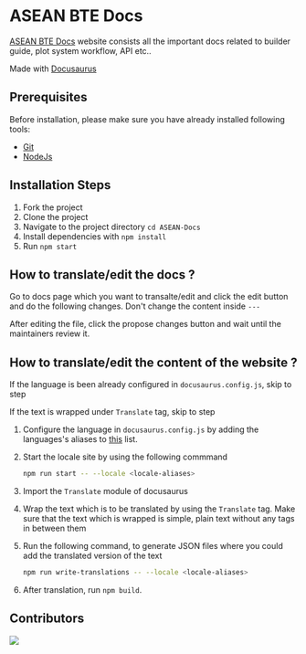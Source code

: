 # ASEAN BTE Docs

[ASEAN BTE Docs](https://asean-docs.netlify.app) website consists all the important docs related to builder guide, plot system workflow, API etc..

Made with [Docusaurus](https://docusaurus.io/)

## Prerequisites

Before installation, please make sure you have already installed following tools:

- [Git](https://git-scm.com/downloads)
- [NodeJs](https://nodejs.org/en/download/)

## Installation Steps

1. Fork the project
2. Clone the project
3. Navigate to the project directory `cd ASEAN-Docs`
4. Install dependencies with `npm install`
5. Run `npm start`

## How to translate/edit the docs ?

Go to docs page which you want to transalte/edit and click the edit button and do the following changes. Don't change the content inside `---`

After editing the file, click the propose changes button and wait until the maintainers review it.

## How to translate/edit the content of the website ?

If the language is been already configured in `docusaurus.config.js`, skip to step 

If the text is wrapped under `Translate` tag, skip to step 

1. Configure the language in `docusaurus.config.js` by adding the languages's aliases to [this](https://github.com/ASEAN-Build-The-Earth/ASEAN-Docs/blob/main/docusaurus.config.js#L117) list.
2. Start the locale site by using the following commmand 

   ```bash 
   npm run start -- --locale <locale-aliases>
   ```
3. Import the `Translate` module of docusaurus
4. Wrap the text which is to be translated by using the `Translate` tag. Make sure that the text which is wrapped is simple, plain text without any tags in between them
5. Run the following command, to generate JSON files where you could add the translated version of the text 
   ```bash
   npm run write-translations -- --locale <locale-aliases>
   ```
6. After translation, run `npm build`.

## Contributors 

<a href="https://github.com/ASEAN-Build-The-Earth/ASEAN-Docs/graphs/contributors">
  <img src="https://contrib.rocks/image?repo=ASEAN-Build-The-Earth/ASEAN-Docs" />
</a>